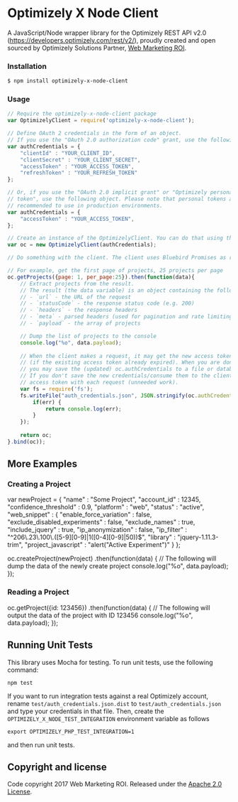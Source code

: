 # Optimizely X Node Client

A JavaScript/Node wrapper library for the Optimizely REST API v2.0 (https://developers.optimizely.com/rest/v2/), 
proudly created and open sourced by Optimizely Solutions Partner, [Web Marketing ROI](https://webmarketingroi.com.au).

### Installation

```bash
$ npm install optimizely-x-node-client
```

### Usage

```js
// Require the optimizely-x-node-client package
var OptimizelyClient = require('optimizely-x-node-client');

// Define OAuth 2 credentials in the form of an object.
// If you use the "OAuth 2.0 authorization code" grant, use the following object.
var authCredentials = {
    "clientId" : "YOUR_CLIENT_ID",
    "clientSecret" : "YOUR_CLIENT_SECRET",
    "accessToken" : "YOUR_ACCESS_TOKEN",
    "refreshToken" : "YOUR_REFRESH_TOKEN"
};

// Or, if you use the "OAuth 2.0 implicit grant" or "Optimizely personal 
// token", use the following object. Please note that personal tokens are not
// recommended to use in production environments.
var authCredentials = {
    "accessToken" : "YOUR_ACCESS_TOKEN",
};

// Create an instance of the OptimizelyClient. You can do that using the following lines of code:
var oc = new OptimizelyClient(authCredentials);

// Do something with the client. The client uses Bluebird Promises as return values of its methods. 

// For example, get the first page of projects, 25 projects per page
oc.getProjects({page: 1, per_page:25}).then(function(data){
    // Extract projects from the result. 
    // The result (the data variable) is an object containing the following fields:
    // - `url` - the URL of the request
    // - `statusCode` - the response status code (e.g. 200)
    // - `headers` - the response headers
    // - `meta` - parsed headers (used for pagination and rate limiting)
    // - `payload` - the array of projects

    // Dump the list of projects to the console
    console.log("%o", data.payload);
    
    // When the client makes a request, it may get the new access token by the refresh token 
    // (if the existing access token already expired). When you are done with the client, 
    // you may save the (updated) oc.authCredentials to a file or database for later consuming by the client.
    // If you don't save the new credentials/consume them to the client, the client will retrieve the new 
    // access token with each request (unneeded work). 
    var fs = require('fs');
    fs.writeFile("auth_credentials.json", JSON.stringify(oc.authCredentials), function(err) {
        if(err) {
            return console.log(err);
        }
    });
    
    return oc;
}.bind(oc));
```

## More Examples

### Creating a Project

var newProject = {
    "name" : "Some Project",
    "account_id" : 12345,
    "confidence_threshold" : 0.9,
    "platform" : "web",
    "status" : "active",
    "web_snippet" : {
      "enable_force_variation" : false,
      "exclude_disabled_experiments" : false,
      "exclude_names" : true,
      "include_jquery" : true,
      "ip_anonymization" : false,
      "ip_filter" : "^206\\.23\\.100\\.([5-9][0-9]|1([0-4][0-9]|50))$",
      "library" : "jquery-1.11.3-trim",
      "project_javascript" : "alert(\"Active Experiment\")"
    }
};

oc.createProject(newProject)
  .then(function(data) {
      // The following will dump the data of the newly create project
      console.log("%o", data.payload);
  });
  
### Reading a Project

oc.getProject({id: 123456})
  .then(function(data) {
      // The following will output the data of the project with ID 123456
      console.log("%o", data.payload);
  });

## Running Unit Tests

This library uses Mocha for testing. To run unit tests, use the following command:

`npm test`

If you want to run integration tests against a real Optimizely account, rename `test/auth_credentials.json.dist` 
to `test/auth_credentials.json` and type your credentials in that file. Then, create the 
`OPTIMIZELY_X_NODE_TEST_INTEGRATION` environment variable as follows

```
export OPTIMIZELY_PHP_TEST_INTEGRATION=1
```

and then run unit tests.

## Copyright and license

Code copyright 2017 Web Marketing ROI. Released under the [Apache 2.0 License](http://www.apache.org/licenses/LICENSE-2.0).

